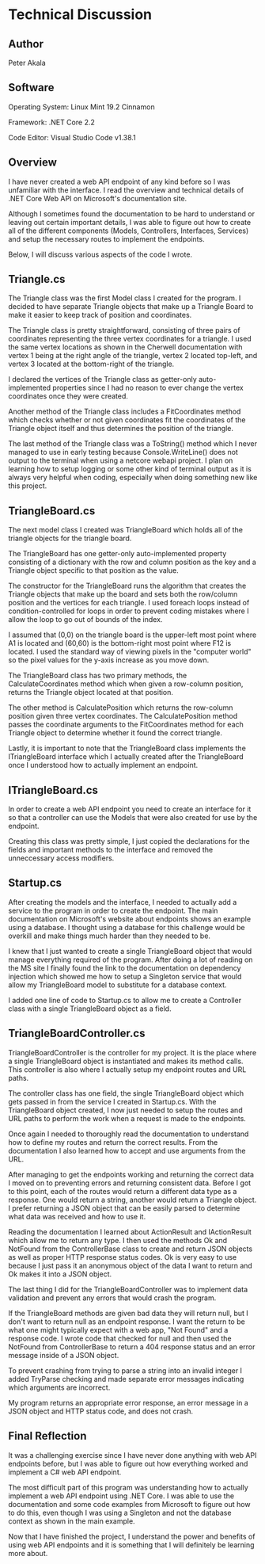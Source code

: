 # Technical Discussion

## Author

Peter Akala

## Software

Operating System: Linux Mint 19.2 Cinnamon

Framework: .NET Core 2.2

Code Editor: Visual Studio Code v1.38.1

## Overview

I have never created a web API endpoint of any kind before so I was unfamiliar with the interface. I read the overview and technical details of .NET Core Web API on Microsoft's documentation site.

Although I sometimes found the documentation to be hard to understand or leaving out certain important details, I was able to figure out how to create all of the different components (Models, Controllers, Interfaces, Services) and setup the necessary routes to implement the endpoints.

Below, I will discuss various aspects of the code I wrote.

## Triangle.cs

The Triangle class was the first Model class I created for the program. I decided to have separate Triangle objects that make up a Triangle Board to make it easier to keep track of position and coordinates. 

The Triangle class is pretty straightforward, consisting of three pairs of coordinates representing the three vertex coordinates for a triangle. I used the same vertex locations as shown in the Cherwell documentation with vertex 1 being at the right angle of the triangle, vertex 2 located top-left, and vertex 3 located at the bottom-right of the triangle.

I declared the vertices of the Triangle class as getter-only auto-implemented properties since I had no reason to ever change the vertex coordinates once they were created.

Another method of the Triangle class includes a FitCoordinates method which checks whether or not given coordinates fit the coordinates of the Triangle object itself and thus determines the position of the triangle.

The last method of the Triangle class was a ToString() method which I never managed to use in early testing because Console.WriteLine() does not output to the terminal when using a netcore webapi project. I plan on learning how to setup logging or some other kind of terminal output as it is always very helpful when coding, especially when doing something new like this project.

## TriangleBoard.cs

The next model class I created was TriangleBoard which holds all of the triangle objects for the triangle board.

The TriangleBoard has one getter-only auto-implemented property consisting of a dictionary with the row and column position as the key and a Triangle object specific to that position as the value.

The constructor for the TriangleBoard runs the algorithm that creates the Triangle objects that make up the board and sets both the row/column position and the vertices for each triangle. I used foreach loops instead of condition-controlled for loops in order to prevent coding mistakes where I allow the loop to go out of bounds of the index.

I assumed that (0,0) on the triangle board is the upper-left most point where A1 is located and (60,60) is the bottom-right most point where F12 is located. I used the standard way of viewing pixels in the "computer world" so the pixel values for the y-axis increase as you move down.

The TriangleBoard class has two primary methods, the CalculateCoordinates method which when given a row-column position, returns the Triangle object located at that position.

The other method is CalculatePosition which returns the row-column position given three vertex coordinates. The CalculatePosition method passes the coordinate arguments to the FitCoordinates method for each Triangle object to determine whether it found the correct triangle.

Lastly, it is important to note that the TriangleBoard class implements the ITriangleBoard interface which I actually created after the TriangleBoard once I understood how to actually implement an endpoint.

## ITriangleBoard.cs

In order to create a web API endpoint you need to create an interface for it so that a controller can use the Models that were also created for use by the endpoint.

Creating this class was pretty simple, I just copied the declarations for the fields and important methods to the interface and removed the unneccessary access modifiers.

## Startup.cs

After creating the models and the interface, I needed to actually add a service to the program in order to create the endpoint. The main documentation on Microsoft's website about endpoints shows an example using a database. I thought using a database for this challenge would be overkill and make things much harder than they needed to be.

I knew that I just wanted to create a single TriangleBoard object that would manage everything required of the program. After doing a lot of reading on the MS site I finally found the link to the documentation on dependency injection which showed me how to setup a Singleton service that would allow my TriangleBoard model to substitute for a database context.

I added one line of code to Startup.cs to allow me to create a Controller class with a single TriangleBoard object as a field.

## TriangleBoardController.cs

TriangleBoardController is the controller for my project. It is the place where a single TriangleBoard object is instantiated and makes its method calls. This controller is also where I actually setup my endpoint routes and URL paths.

The controller class has one field, the single TriangleBoard object which gets passed in from the service I created in Startup.cs. With the TriangleBoard object created, I now just needed to setup the routes and URL paths to perform the work when a request is made to the endpoints.

Once again I needed to thoroughly read the documentation to understand how to define my routes and return the correct results. From the documentation I also learned how to accept and use arguments from the URL.

After managing to get the endpoints working and returning the correct data I moved on to preventing errors and returning consistent data. Before I got to this point, each of the routes would return a different data type as a response. One would return a string, another would return a Triangle object. I prefer returning a JSON object that can be easily parsed to determine what data was received and how to use it.

Reading the documentation I learned about ActionResult and IActionResult which allow me to return any type. I then used the methods Ok and NotFound from the ControllerBase class to create and return JSON objects as well as proper HTTP response status codes. Ok is very easy to use because I just pass it an anonymous object of the data I want to return and Ok makes it into a JSON object.

The last thing I did for the TriangleBoardController was to implement data validation and prevent any errors that would crash the program.

If the TriangleBoard methods are given bad data they will return null, but I don't want to return null as an endpoint response. I want the return to be what one might typically expect with a web app, "Not Found" and a response code. I wrote code that checked for null and then used the NotFound from ControllerBase to return a 404 response status and an error message inside of a JSON object.

To prevent crashing from trying to parse a string into an invalid integer I added TryParse checking and made separate error messages indicating which arguments are incorrect.

My program returns an appropriate error response, an error message in a JSON object and HTTP status code, and does not crash.

## Final Reflection

It was a challenging exercise since I have never done anything with web API endpoints before, but I was able to figure out how everything worked and implement a C# web API endpoint.

The most difficult part of this program was understanding how to actually implement a web API endpoint using .NET Core. I was able to use the documentation and some code examples from Microsoft to figure out how to do this, even though I was using a Singleton and not the database context as shown in the main example.

Now that I have finished the project, I understand the power and benefits of using web API endpoints and it is something that I will definitely be learning more about.